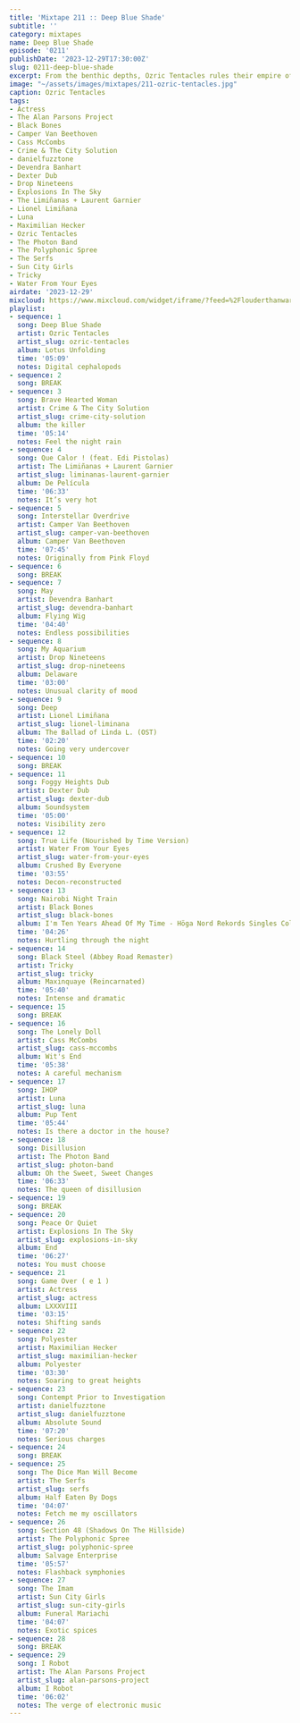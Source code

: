 ```yaml
---
title: 'Mixtape 211 :: Deep Blue Shade'
subtitle: ''
category: mixtapes
name: Deep Blue Shade
episode: '0211'
publishDate: '2023-12-29T17:30:00Z'
slug: 0211-deep-blue-shade
excerpt: From the benthic depths, Ozric Tentacles rules their empire of resinous drone.
image: "~/assets/images/mixtapes/211-ozric-tentacles.jpg"
caption: Ozric Tentacles
tags:
- Actress
- The Alan Parsons Project
- Black Bones
- Camper Van Beethoven
- Cass McCombs
- Crime & The City Solution
- danielfuzztone
- Devendra Banhart
- Dexter Dub
- Drop Nineteens
- Explosions In The Sky
- The Limiñanas + Laurent Garnier
- Lionel Limiñana
- Luna
- Maximilian Hecker
- Ozric Tentacles
- The Photon Band
- The Polyphonic Spree
- The Serfs
- Sun City Girls
- Tricky
- Water From Your Eyes
airdate: '2023-12-29'
mixcloud: https://www.mixcloud.com/widget/iframe/?feed=%2Flouderthanwar%2Fthe-final-hour-211-deep-blue-shade-2023-12-29%2F&hide_artwork=1&hide_cover=1
playlist:
- sequence: 1
  song: Deep Blue Shade
  artist: Ozric Tentacles
  artist_slug: ozric-tentacles
  album: Lotus Unfolding
  time: '05:09'
  notes: Digital cephalopods
- sequence: 2
  song: BREAK
- sequence: 3
  song: Brave Hearted Woman
  artist: Crime & The City Solution
  artist_slug: crime-city-solution
  album: the killer
  time: '05:14'
  notes: Feel the night rain
- sequence: 4
  song: Que Calor ! (feat. Edi Pistolas)
  artist: The Limiñanas + Laurent Garnier
  artist_slug: liminanas-laurent-garnier
  album: De Película
  time: '06:33'
  notes: It’s very hot
- sequence: 5
  song: Interstellar Overdrive
  artist: Camper Van Beethoven
  artist_slug: camper-van-beethoven
  album: Camper Van Beethoven
  time: '07:45'
  notes: Originally from Pink Floyd
- sequence: 6
  song: BREAK
- sequence: 7
  song: May
  artist: Devendra Banhart
  artist_slug: devendra-banhart
  album: Flying Wig
  time: '04:40'
  notes: Endless possibilities
- sequence: 8
  song: My Aquarium
  artist: Drop Nineteens
  artist_slug: drop-nineteens
  album: Delaware
  time: '03:00'
  notes: Unusual clarity of mood
- sequence: 9
  song: Deep
  artist: Lionel Limiñana
  artist_slug: lionel-liminana
  album: The Ballad of Linda L. (OST)
  time: '02:20'
  notes: Going very undercover
- sequence: 10
  song: BREAK
- sequence: 11
  song: Foggy Heights Dub
  artist: Dexter Dub
  artist_slug: dexter-dub
  album: Soundsystem
  time: '05:00'
  notes: Visibility zero
- sequence: 12
  song: True Life (Nourished by Time Version)
  artist: Water From Your Eyes
  artist_slug: water-from-your-eyes
  album: Crushed By Everyone
  time: '03:55'
  notes: Decon-reconstructed
- sequence: 13
  song: Nairobi Night Train
  artist: Black Bones
  artist_slug: black-bones
  album: I'm Ten Years Ahead Of My Time - Höga Nord Rekords Singles Collection Vol.5
  time: '04:26'
  notes: Hurtling through the night
- sequence: 14
  song: Black Steel (Abbey Road Remaster)
  artist: Tricky
  artist_slug: tricky
  album: Maxinquaye (Reincarnated)
  time: '05:40'
  notes: Intense and dramatic
- sequence: 15
  song: BREAK
- sequence: 16
  song: The Lonely Doll
  artist: Cass McCombs
  artist_slug: cass-mccombs
  album: Wit's End
  time: '05:38'
  notes: A careful mechanism
- sequence: 17
  song: IHOP
  artist: Luna
  artist_slug: luna
  album: Pup Tent
  time: '05:44'
  notes: Is there a doctor in the house?
- sequence: 18
  song: Disillusion
  artist: The Photon Band
  artist_slug: photon-band
  album: Oh the Sweet, Sweet Changes
  time: '06:33'
  notes: The queen of disillusion
- sequence: 19
  song: BREAK
- sequence: 20
  song: Peace Or Quiet
  artist: Explosions In The Sky
  artist_slug: explosions-in-sky
  album: End
  time: '06:27'
  notes: You must choose
- sequence: 21
  song: Game Over ( e 1 )
  artist: Actress
  artist_slug: actress
  album: LXXXVIII
  time: '03:15'
  notes: Shifting sands
- sequence: 22
  song: Polyester
  artist: Maximilian Hecker
  artist_slug: maximilian-hecker
  album: Polyester
  time: '03:30'
  notes: Soaring to great heights
- sequence: 23
  song: Contempt Prior to Investigation
  artist: danielfuzztone
  artist_slug: danielfuzztone
  album: Absolute Sound
  time: '07:20'
  notes: Serious charges
- sequence: 24
  song: BREAK
- sequence: 25
  song: The Dice Man Will Become
  artist: The Serfs
  artist_slug: serfs
  album: Half Eaten By Dogs
  time: '04:07'
  notes: Fetch me my oscillators
- sequence: 26
  song: Section 48 (Shadows On The Hillside)
  artist: The Polyphonic Spree
  artist_slug: polyphonic-spree
  album: Salvage Enterprise
  time: '05:57'
  notes: Flashback symphonies
- sequence: 27
  song: The Imam
  artist: Sun City Girls
  artist_slug: sun-city-girls
  album: Funeral Mariachi
  time: '04:07'
  notes: Exotic spices
- sequence: 28
  song: BREAK
- sequence: 29
  song: I Robot
  artist: The Alan Parsons Project
  artist_slug: alan-parsons-project
  album: I Robot
  time: '06:02'
  notes: The verge of electronic music
---
```


